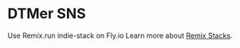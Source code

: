 # DTMer SNS

Use Remix.run indie-stack on Fly.io
Learn more about [Remix Stacks](https://remix.run/stacks).

